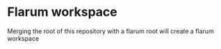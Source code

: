 # Flarum workspace

Merging the root of this repository with a flarum root will create a flarum workspace
